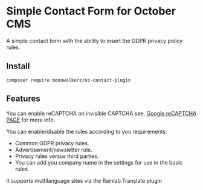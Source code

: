 # Simple Contact Form for October CMS

A simple contact form with the ability to insert the GDPR privacy policy rules.

## Install

```
composer require moonwalkerz/oc-contact-plugin
```

## Features

You can enable reCAPTCHA on invisible CAPTCHA see. [Google reCAPTCHA PAGE](https://www.google.com/recaptcha/about/) for more info.

You can enable/disable the rules according to you requirements:

- Common GDPR privacy rules.
- Advertisement/newsletter rule.
- Privacy rules versus third parties.
- You can add you company name in the settings for use in the basic rules.


It supports multilanguage sites via the Rainlab.Translate plugin
